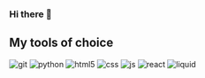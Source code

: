 ### Hi there 👋

## My tools of choice
<p>
  <img alt="git" src="https://img.shields.io/badge/-Git-F05032?style=flat-square&logo=git&logoColor=white" />
  <img alt="python" src="https://img.shields.io/badge/-Python-1a73e8?style=flat-square&logo=python&logoColor=white" />
  <img alt="html5" src="https://img.shields.io/badge/-HTML5-E34F26?style=flat-square&logo=html5&logoColor=white" />
  <img alt="css" src="https://img.shields.io/badge/-CSS3-007ACC?style=flat-square&logo=css3&logoColor=white" />
  <img alt="js" src="https://img.shields.io/badge/-JavaScript-F7B93E?style=flat-square&logo=javascript&logoColor=white" />
  <img alt="react" src="https://img.shields.io/badge/-React-45b8d8?style=flat-square&logo=react&logoColor=white" />
  <img alt="liquid" src="https://img.shields.io/badge/-Liquid-FFFFFF?style=flat-square&logo=liquid&logoColor=white" />
  
  
</p>

<!--
**SoftWherePear/Softwherepear** is a ✨ _special_ ✨ repository because its `README.md` (this file) appears on your GitHub profile.

Here are some ideas to get you started:

- 🔭 I’m currently working on ...
- 🌱 I’m currently learning ...
- 👯 I’m looking to collaborate on ...
- 🤔 I’m looking for help with ...
- 💬 Ask me about ...
- 📫 How to reach me: ...
- 😄 Pronouns: ...
- ⚡ Fun fact: ...
-->
